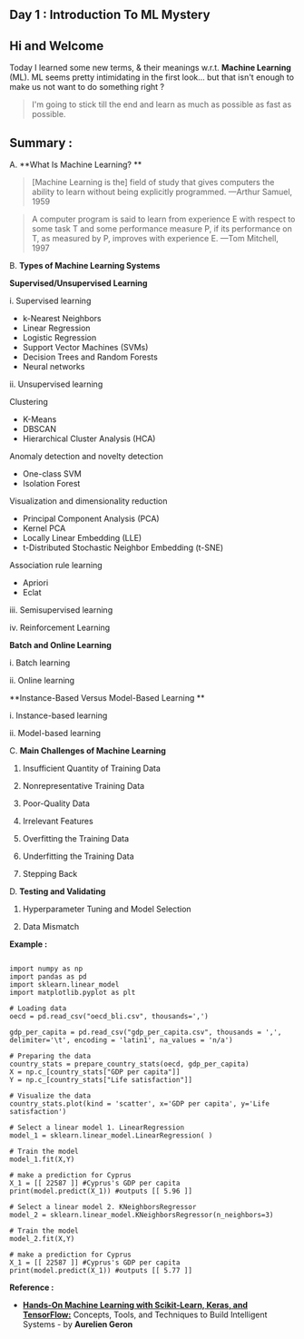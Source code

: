 ## Day 1 : Introduction To ML Mystery

## Hi and Welcome

Today I learned some new terms, & their meanings w.r.t. **Machine Learning** (ML).
ML seems pretty intimidating in the first look... but that isn't enough to make us not want to do something right ?

> I'm going to stick till the end and learn as much as possible as fast as possible.

## Summary :

A. **What Is Machine Learning? **

> [Machine Learning is the] field of study that gives computers the ability to learn without being explicitly programmed. —Arthur Samuel, 1959 

> A computer program is said to learn from experience E with respect to some task T and some performance measure P, if its performance on T, as measured by P, improves with experience E. —Tom Mitchell, 1997 



B. **Types of Machine Learning Systems**

**Supervised/Unsupervised Learning**

i. Supervised learning

- k-Nearest Neighbors
- Linear Regression
- Logistic Regression
- Support Vector Machines (SVMs)
- Decision Trees and Random Forests 
- Neural networks

ii. Unsupervised learning

Clustering
- K-Means 
- DBSCAN 
- Hierarchical Cluster Analysis (HCA) 



Anomaly detection and novelty detection
- One-class SVM 
- Isolation Forest 



Visualization and dimensionality reduction
- Principal Component Analysis (PCA) 
- Kernel PCA 
- Locally Linear Embedding (LLE) 
- t-Distributed Stochastic Neighbor Embedding (t-SNE) 



Association rule learning
- Apriori 
- Eclat

iii. Semisupervised learning 

iv. Reinforcement Learning


**Batch and Online Learning**

i. Batch learning 

ii. Online learning 



**Instance-Based Versus Model-Based Learning **

i. Instance-based learning 

ii. Model-based learning 



C. **Main Challenges of Machine Learning**

1. Insufficient Quantity of Training Data 

2. Nonrepresentative Training Data 

3. Poor-Quality Data

4. Irrelevant Features 

5. Overfitting the Training Data 

6. Underfitting the Training Data 

7. Stepping Back 



D. **Testing and Validating**

1. Hyperparameter Tuning and Model Selection 

2. Data Mismatch 



**Example :**

```

import numpy as np
import pandas as pd
import sklearn.linear_model
import matplotlib.pyplot as plt

# Loading data
oecd = pd.read_csv("oecd_bli.csv", thousands=',')

gdp_per_capita = pd.read_csv("gdp_per_capita.csv", thousands = ',', delimiter='\t', encoding = 'latin1', na_values = 'n/a')

# Preparing the data
country_stats = prepare_country_stats(oecd, gdp_per_capita)
X = np.c_[country_stats["GDP per capita"]]
Y = np.c_[country_stats["Life satisfaction"]]

# Visualize the data
country_stats.plot(kind = 'scatter', x='GDP per capita', y='Life satisfaction')

# Select a linear model 1. LinearRegression
model_1 = sklearn.linear_model.LinearRegression( )

# Train the model
model_1.fit(X,Y)

# make a prediction for Cyprus
X_1 = [[ 22587 ]] #Cyprus's GDP per capita
print(model.predict(X_1)) #outputs [[ 5.96 ]]

# Select a linear model 2. KNeighborsRegressor
model_2 = sklearn.linear_model.KNeighborsRegressor(n_neighbors=3)

# Train the model
model_2.fit(X,Y)

# make a prediction for Cyprus
X_1 = [[ 22587 ]] #Cyprus's GDP per capita
print(model.predict(X_1)) #outputs [[ 5.77 ]]

``` 



**Reference :**

-  [**Hands-On Machine Learning with Scikit-Learn, Keras, and TensorFlow:**](https://www.oreilly.com/library/view/hands-on-machine-learning/9781492032632/)  Concepts, Tools, and Techniques to Build Intelligent Systems - by **Aurelien Geron**
